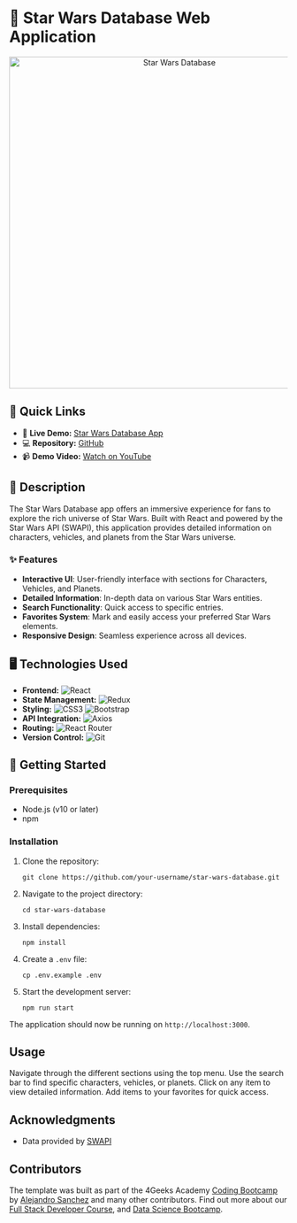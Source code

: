 # 🌟 Star Wars Database Web Application

<p align="center">
  <img src="https://res.cloudinary.com/dg7u2cizh/image/upload/v1728731256/Captura_de_pantalla_2024-10-12_112648_ijrhux.png" alt="Star Wars Database" width="600">
</p>

## 🔗 Quick Links
- 🚀 **Live Demo:** [Star Wars Database App](your-deployed-app-url-here)
- 💻 **Repository:** [GitHub](https://github.com/your-username/star-wars-database)
- 📹 **Demo Video:** [Watch on YouTube](your-demo-video-url-here)

## 📝 Description

The Star Wars Database app offers an immersive experience for fans to explore the rich universe of Star Wars. Built with React and powered by the Star Wars API (SWAPI), this application provides detailed information on characters, vehicles, and planets from the Star Wars universe.

### ✨ Features
- **Interactive UI**: User-friendly interface with sections for Characters, Vehicles, and Planets.
- **Detailed Information**: In-depth data on various Star Wars entities.
- **Search Functionality**: Quick access to specific entries.
- **Favorites System**: Mark and easily access your preferred Star Wars elements.
- **Responsive Design**: Seamless experience across all devices.

## 🖥️ Technologies Used

- **Frontend:** ![React](https://img.shields.io/badge/React-20232A?style=for-the-badge&logo=react&logoColor=61DAFB)
- **State Management:** ![Redux](https://img.shields.io/badge/Redux-593D88?style=for-the-badge&logo=redux&logoColor=white)
- **Styling:** ![CSS3](https://img.shields.io/badge/CSS3-1572B6?style=for-the-badge&logo=css3&logoColor=white) ![Bootstrap](https://img.shields.io/badge/Bootstrap-563D7C?style=for-the-badge&logo=bootstrap&logoColor=white)
- **API Integration:** ![Axios](https://img.shields.io/badge/Axios-5A29E4?style=for-the-badge&logo=axios&logoColor=white)
- **Routing:** ![React Router](https://img.shields.io/badge/React_Router-CA4245?style=for-the-badge&logo=react-router&logoColor=white)
- **Version Control:** ![Git](https://img.shields.io/badge/Git-F05032?style=for-the-badge&logo=git&logoColor=white)

## 🚀 Getting Started

### Prerequisites
- Node.js (v10 or later)
- npm

### Installation
1. Clone the repository:
   ```
   git clone https://github.com/your-username/star-wars-database.git
   ```

2. Navigate to the project directory:
   ```
   cd star-wars-database
   ```

3. Install dependencies:
   ```
   npm install
   ```

4. Create a `.env` file:
   ```
   cp .env.example .env
   ```

5. Start the development server:
   ```
   npm run start
   ```

The application should now be running on `http://localhost:3000`.

## Usage

Navigate through the different sections using the top menu. Use the search bar to find specific characters, vehicles, or planets. Click on any item to view detailed information. Add items to your favorites for quick access.

## Acknowledgments

- Data provided by [SWAPI](https://swapi.dev/)

## Contributors

The template was built as part of the 4Geeks Academy [Coding Bootcamp](https://4geeksacademy.com/us/coding-bootcamp) by [Alejandro Sanchez](https://twitter.com/alesanchezr) and many other contributors. Find out more about our [Full Stack Developer Course](https://4geeksacademy.com/us/coding-bootcamps/part-time-full-stack-developer), and [Data Science Bootcamp](https://4geeksacademy.com/us/coding-bootcamps/datascience-machine-learning).

